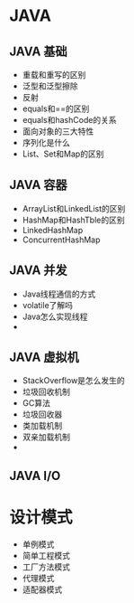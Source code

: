 

# JAVA  



## JAVA 基础
- 重载和重写的区别  
- 泛型和泛型擦除  
- 反射  
- equals和==的区别  
- equals和hashCode的关系  
- 面向对象的三大特性  
- 序列化是什么  
- List、Set和Map的区别  



## JAVA 容器  
- ArrayList和LinkedList的区别  
- HashMap和HashTble的区别  
- LinkedHashMap  
- ConcurrentHashMap  


## JAVA 并发  
- Java线程通信的方式  
- volatile了解吗  
- Java怎么实现线程  
- 


## JAVA 虚拟机  
- StackOverflow是怎么发生的  
- 垃圾回收机制  
- GC算法  
- 垃圾回收器  
- 类加载机制  
- 双亲加载机制  
- 


## JAVA I/O  






# 设计模式  

- 单例模式  
- 简单工程模式   
- 工厂方法模式  
- 代理模式  
- 适配器模式  



























